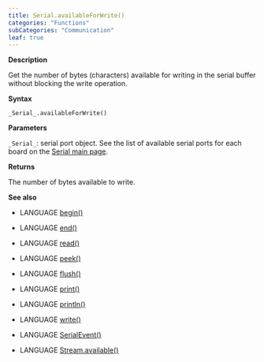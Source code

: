 ```yaml
---
title: Serial.availableForWrite()
categories: "Functions"
subCategories: "Communication"
leaf: true
---
```


**Description**

Get the number of bytes (characters) available for writing in the serial
buffer without blocking the write operation.

**Syntax**

`_Serial_.availableForWrite()`

**Parameters**

`_Serial_`: serial port object. See the list of available serial ports
for each board on the [Serial main page](../../serial).

**Returns**

The number of bytes available to write.

**See also**

-   LANGUAGE [begin()](../begin)

-   LANGUAGE [end()](../end)

-   LANGUAGE [read()](../read)

-   LANGUAGE [peek()](../peek)

-   LANGUAGE [flush()](../flush)

-   LANGUAGE [print()](../print)

-   LANGUAGE [println()](../println)

-   LANGUAGE [write()](../write)

-   LANGUAGE [SerialEvent()](../serialevent)

-   LANGUAGE [Stream.available()](../../stream/streamavailable)

